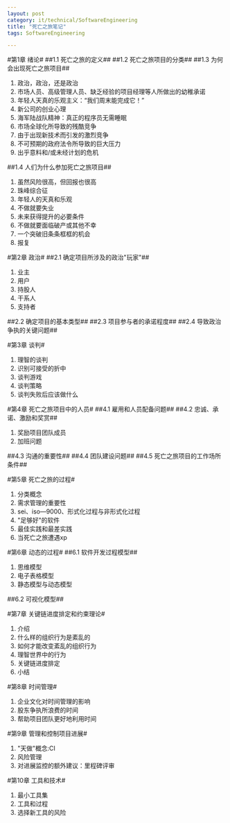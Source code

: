 ```yaml
---
layout: post
category: it/technical/SoftwareEngineering
title: "死亡之旅笔记"
tags: SoftwareEngineering

---
```


#第1章 绪论#
##1.1 死亡之旅的定义##
##1.2 死亡之旅项目的分类##
##1.3 为何会出现死亡之旅项目##
1. 政治，政治，还是政治
1. 市场人员、高级管理人员、缺乏经验的项目经理等人所做出的幼稚承诺
1. 年轻人天真的乐观主义：“我们周末能完成它！”
1. 新公司的创业心理
1. 海军陆战队精神：真正的程序员无需睡眠
1. 市场全球化所导致的残酷竞争
1. 由于出现新技术而引发的激烈竞争
1. 不可预期的政府法令所导致的巨大压力
1. 出乎意料和/或未经计划的危机

##1.4 人们为什么参加死亡之旅项目##
1. 虽然风险很高，但回报也很高
1. 珠峰综合征
1. 年轻人的天真和乐观
1. 不做就要失业
1. 未来获得提升的必要条件
1. 不做就要面临破产或其他不幸
1. 一个突破旧条条框框的机会
1. 报复

#第2章 政治#
##2.1 确定项目所涉及的政治"玩家"##
1. 业主
1. 用户
1. 持股人
1. 干系人
1. 支持者

##2.2 确定项目的基本类型##
##2.3 项目参与者的承诺程度##
##2.4 导致政治争执的关键问题##

#第3章 谈判#
1. 理智的谈判
1. 识别可接受的折中
1. 谈判游戏
1. 谈判策略
1. 谈判失败后应该做什么

#第4章 死亡之旅项目中的人员#
##4.1 雇用和人员配备问题##
##4.2 忠诚、承诺、激励和奖赏##
1. 奖励项目团队成员
1. 加班问题

##4.3 沟通的重要性##
##4.4 团队建设问题##
##4.5 死亡之旅项目的工作场所条件##

#第5章 死亡之旅的过程#
1. 分类概念
1. 需求管理的重要性
1. sei、iso—9000、形式化过程与非形式化过程
1. "足够好"的软件
1. 最佳实践和最差实践
1. 当死亡之旅遭遇xp

#第6章 动态的过程#
##6.1 软件开发过程模型##
1. 思维模型
1. 电子表格模型
1. 静态模型与动态模型

##6.2 可视化模型##

#第7章 关键链进度排定和约束理论#
1. 介绍
1. 什么样的组织行为是紊乱的
1. 如何才能改变紊乱的组织行为
1. 理智世界中的行为
1. 关键链进度排定
1. 小结

#第8章 时间管理#
1. 企业文化对时间管理的影响
1. 股东争执所浪费的时间
1. 帮助项目团队更好地利用时间

#第9章 管理和控制项目进展#
1. "天做"概念:CI
1. 风险管理
1. 对进展监控的额外建议：里程碑评审

#第10章 工具和技术#
1. 最小工具集
1. 工具和过程
1. 选择新工具的风险
